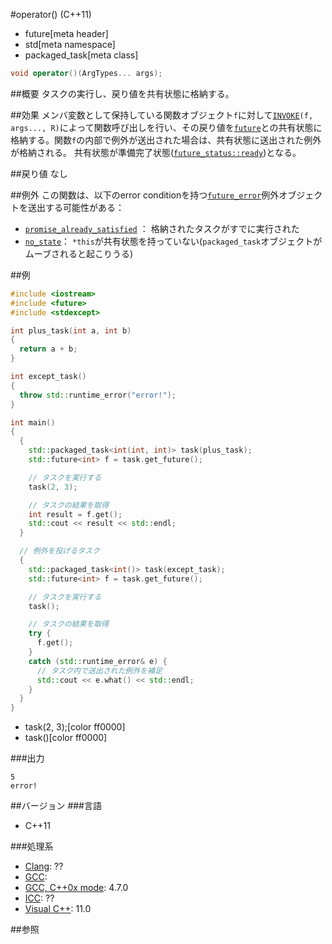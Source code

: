 #operator() (C++11)
* future[meta header]
* std[meta namespace]
* packaged_task[meta class]

```cpp
void operator()(ArgTypes... args);
```

##概要
タスクの実行し、戻り値を共有状態に格納する。


##効果
メンバ変数として保持している関数オブジェクト`f`に対して[`INVOKE`](/reference/functional/invoke.md)`(f, args..., R)`によって関数呼び出しを行い、その戻り値を[`future`](../future.md)との共有状態に格納する。関数`f`の内部で例外が送出された場合は、共有状態に送出された例外が格納される。
共有状態が準備完了状態([`future_status::ready`](../future_status.md))となる。


##戻り値
なし


##例外
この関数は、以下のerror conditionを持つ[`future_error`](../future_error.md)例外オブジェクトを送出する可能性がある：

- [`promise_already_satisfied`](../future_errc.md) ： 格納されたタスクがすでに実行された
- [`no_state`](../future_errc.md)： `*this`が共有状態を持っていない(`packaged_task`オブジェクトがムーブされると起こりうる)


##例
```cpp
#include <iostream>
#include <future>
#include <stdexcept>

int plus_task(int a, int b)
{
  return a + b;
}

int except_task()
{
  throw std::runtime_error("error!");
}

int main()
{
  {
    std::packaged_task<int(int, int)> task(plus_task);
    std::future<int> f = task.get_future();

    // タスクを実行する
    task(2, 3);

    // タスクの結果を取得
    int result = f.get();
    std::cout << result << std::endl;
  }

  // 例外を投げるタスク
  {
    std::packaged_task<int()> task(except_task);
    std::future<int> f = task.get_future();

    // タスクを実行する
    task();

    // タスクの結果を取得
    try {
      f.get();
    }
    catch (std::runtime_error& e) {
      // タスク内で送出された例外を補足
      std::cout << e.what() << std::endl;
    }
  }
}
```
* task(2, 3);[color ff0000]
* task()[color ff0000]

###出力
```
5
error!
```

##バージョン
###言語
- C++11

###処理系
- [Clang](/implementation.md#clang): ??
- [GCC](/implementation.md#gcc): 
- [GCC, C++0x mode](/implementation.md#gcc): 4.7.0
- [ICC](/implementation.md#icc): ??
- [Visual C++](/implementation.md#visual_cpp): 11.0


##参照


